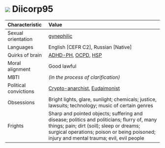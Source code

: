 # [![](https://win98icons.alexmeub.com/icons/png/computer_explorer-3.png)](#) Diicorp95
| Characteristic | Value |
| :------------- | :---- |
| Sexual orientation | [gynephilic](https://en.wikipedia.org/wiki/Androphilia_and_gynephilia#Gynephilia) |
| Languages | English [CEFR C2], Russian [Native] |
| Quirks of brain | [ADHD-PH](https://en.wikipedia.org/wiki/Attention_deficit_hyperactivity_disorder), [OCPD](https://en.wikipedia.org/wiki/Obsessive%E2%80%93compulsive_personality_disorder), [HSP](https://en.wikipedia.org/wiki/Sensory_processing_sensitivity) |
| Moral alignment | Good lawful |
| MBTI | *(in the process of clarification)* |
| Political convictions | [Crypto-anarchist](https://en.wikipedia.org/wiki/Crypto-anarchism), [Eudaimonist](https://en.wikipedia.org/wiki/Eudaimonia) |
| Obsessions | Bright lights, glare, sunlight; chemicals; justice, lawsuits; technology; music of certain genres |
| Frights | Sharp and pointed objects; suffering and disease; politics and politicians; flurry of, many things; pain; dirt (soil); sleep or dreams; surgical operations; poison or being poisoned; injury and mental trauma; evil, evil people |
